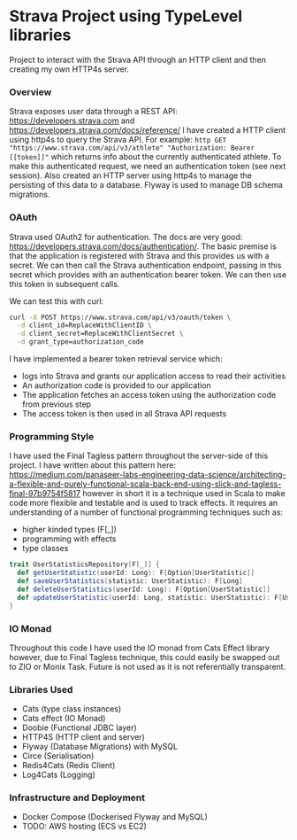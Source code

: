 # Strava Project using TypeLevel libraries
Project to interact with the Strava API through an HTTP client and then creating my own HTTP4s server.

### Overview
Strava exposes user data through a REST API: https://developers.strava.com and https://developers.strava.com/docs/reference/
I have created a HTTP client using http4s to query the Strava API.
For example: `http GET "https://www.strava.com/api/v3/athlete" "Authorization: Bearer [[token]]"` which returns info about the currently authenticated athlete.
To make this authenticated request, we need an authentication token (see next session).
Also created an HTTP server using http4s to manage the persisting of this data to a database. Flyway is used to manage DB schema migrations.

### OAuth
Strava used OAuth2 for authentication. The docs are very good: https://developers.strava.com/docs/authentication/.
The basic premise is that the application is registered with Strava and this provides us with a secret. We can then 
call the Strava authentication endpoint, passing in this secret which provides with an authentication bearer token.
We can then use this token in subsequent calls.

We can test this with curl:
```bash
curl -X POST https://www.strava.com/api/v3/oauth/token \
  -d client_id=ReplaceWithClientID \
  -d client_secret=ReplaceWithClientSecret \
  -d grant_type=authorization_code
```
I have implemented a bearer token retrieval service which:
- logs into Strava and grants our application access to read their activities
- An authorization code is provided to our application
- The application fetches an access token using the authorization code from previous step
- The access token is then used in all Strava API requests


### Programming Style
I have used the Final Tagless pattern throughout the server-side of this project. I have written about this pattern 
here: https://medium.com/panaseer-labs-engineering-data-science/architecting-a-flexible-and-purely-functional-scala-back-end-using-slick-and-tagless-final-97b9754f5817
however in short it is a technique used in Scala to make code more flexible and testable and is used to track effects.
It requires an understanding of a number of functional programming techniques such as:
- higher kinded types (F[_])
- programming with effects
- type classes

```scala
trait UserStatisticsRepository[F[_]] {
  def getUserStatistic(userId: Long): F[Option[UserStatistic]]
  def saveUserStatistics(statistic: UserStatistic): F[Long]
  def deleteUserStatistics(userId: Long): F[Option[UserStatistic]]
  def updateUserStatistic(userId: Long, statistic: UserStatistic): F[UserStatistic]
}
```

### IO Monad
Throughout this code I have used the IO monad from Cats Effect library however, due to Final Tagless technique, this could
easily be swapped out to ZIO or Monix Task. Future is not used as it is not referentially transparent.

### Libraries Used
- Cats (type class instances)
- Cats effect (IO Monad)
- Doobie (Functional JDBC layer)
- HTTP4S (HTTP client and server)
- Flyway (Database Migrations) with MySQL
- Circe (Serialisation)
- Redis4Cats (Redis Client)
- Log4Cats (Logging)

### Infrastructure and Deployment
- Docker Compose (Dockerised Flyway and MySQL)
- TODO: AWS hosting (ECS vs EC2)



